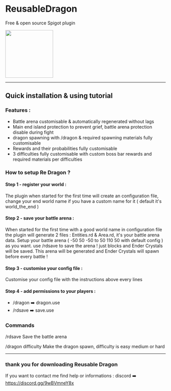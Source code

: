# ReusableDragon
Free &amp; open source Spigot plugin

<img src="https://github.com/Shaft-3796/img/blob/main/image0.png" height=auto width="150">

-----------------------------------------

## Quick installation & using tutorial

### Features :

- Battle arena customisable & automatically regenerated without lags
- Main end island protection to prevent grief, battle arena protection disable during fight
- dragon spawning with /dragon & required spawning materials fully customisable
- Rewards and their probabilities fully customisable
- 3 difficulties fully customisable with custom boss bar rewards and required materials per difficulties

### How to setup Re Dragon ?

#### Step 1 - register your world :

The plugin when started for the first time will create an configuration file, change your end world name if you have a custom name for it ( default it's world_the_end )

#### Step 2 - save your battle arena :

When started for the first time with a good world name in configuration file the plugin will generate 2 files : Entities.rd & Area.rd, it's your battle arena data.
Setup your battle arena ( -50 50 -50 to 50 110 50 with default config ) as you want.
use /rdsave to save the arena ! just blocks and Ender Crystals will be saved.
This arena will be generated and Ender Crystals will spawn before every battle !

#### Step 3 - customise your config file :

Customise your config file with the instructions above every lines

#### Step 4 - add permissions to your players :

- /dragon :arrow_right: dragon.use
- /rdsave :arrow_right: save.use

### Commands

/rdsave
Save the battle arena

/dragon difficulty
Make the dragon spawn, difficulty is easy medium or hard

-----------------------------------------
### thank you for downloading Reusable Dragon

If you want to contact me find help or informations : discord :arrow_right: https://discord.gg/9wBVmneY8x
